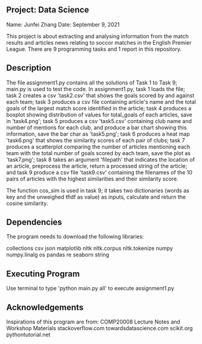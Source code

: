 ## Project: Data Science
Name: Junfei Zhang
Date: September 9, 2021

This project is about extracting and analysing information from the match results and articles news relating to soccor matches in the English Premier League. There are 9 programming tasks and 1 report in this repository.


## Description
The file assignment1.py contains all the solutions of Task 1 to Task 9; main.py is used to test the code.
In assignment1.py, task 1 loads the file; task 2 creates a csv 'task2.csv' that shows the goals scored by and against each team; task 3 produces a csv file containing article's name and the total goals of the largest match score identified in the article; task 4 produces a boxplot showing distribution of values for total_goals of each articles, save in 'task4.png'; task 5 produces a csv 'task5.csv' containing club name and number of mentions for each club, and produce a bar chart showing this information, save the bar char as 'task5.png'; task 6 produces a heat map 'task6.png' that shows the similarity scores of each pair of clubs; task 7 produces a scatterplot comparing the number of articles mentioning each team with the total number of goals scored by each team, save the plot as 'task7.png'; task 8 takes an argument 'filepath' that indicates the location of an article, preprocess the article, return a processed string of the article; and task 9 produce a csv file 'task9.csv' containing the filenames of the 10 pairs of articles with the highest similarities and their similarity score.

The function cos_sim is used in task 9; it takes two dictionaries (words as key and the unweighed tfidf as value) as inputs, calculate and return the cosine similarity.


## Dependencies
The program needs to download the following libraries:

collections
csv
json
matplotlib
nltk
nltk.corpus
nltk.tokenize
numpy
numpy.linalg
os
pandas
re
seaborn
string

## Executing Program
Use terminal to type 'python main.py all' to execute assignment1.py

## Acknowledgements
Inspirations of this program are from:
COMP20008 Lecture Notes and Workshop Materials
stackoverflow.com
towardsdatascience.com
scikit.org
pythontutorial.net


